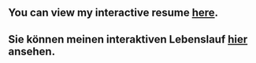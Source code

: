 ## You can view my interactive resume [here](https://github.com/facebook/create-react-app).
## Sie können meinen interaktiven Lebenslauf [hier ](https://github.com/facebook/create-react-app)ansehen.
